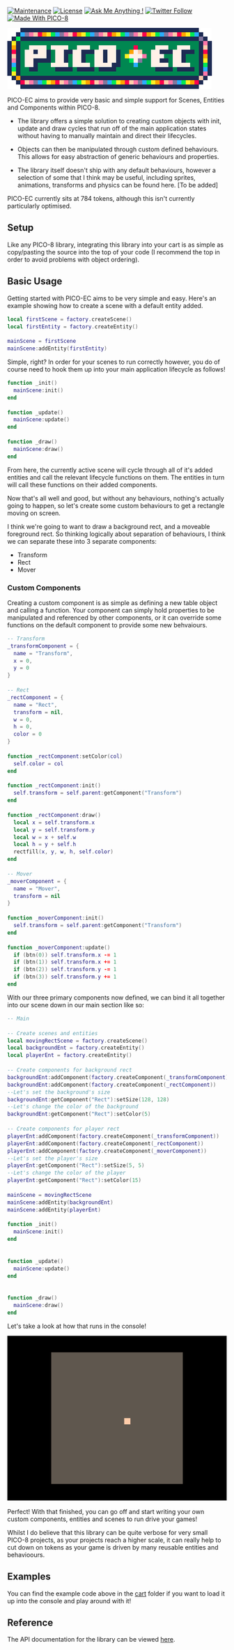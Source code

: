 [![Maintenance](https://img.shields.io/badge/Maintained%3F-yes-brightgreen.svg)](https://github.com/JoebRogers/PICO-EC/graphs/commit-activity) 
[![License](https://img.shields.io/github/license/mashape/apistatus.svg)](https://en.wikipedia.org/wiki/MIT_License) 
[![Ask Me Anything !](https://img.shields.io/badge/Ask%20me-anything-1abc9c.svg)](https://joebrogers.com) 
[![Twitter Follow](https://img.shields.io/twitter/follow/JoebMakesGames.svg?style=social&label=Follow)](https://twitter.com/JoebMakesGames)
[![Made With PICO-8](https://img.shields.io/badge/Made%20With-PICO--8-ff004d.svg)](https://www.lexaloffle.com/pico-8.php)

![PICO-EC](img/logo.png)

PICO-EC aims to provide very basic and simple support for Scenes, Entities and Components within PICO-8.

- The library offers a simple solution to creating custom objects with init, update and draw cycles that
run off of the main application states without having to manually maintain and direct their lifecycles.

- Objects can then be manipulated through custom defined behaviours. This allows for easy abstraction of
generic behaviours and properties.

- The library itself doesn't ship with any default behaviours, however a selection of some that I think
may be useful, including sprites, animations, transforms and physics can be found here. [To be added]

PICO-EC currently sits at 784 tokens, although this isn't currently particularly optimised. 

## Setup

Like any PICO-8 library, integrating this library into your cart is as simple as copy/pasting the source
into the top of your code (I recommend the top in order to avoid problems with object ordering).

## Basic Usage

Getting started with PICO-EC aims to be very simple and easy. Here's an example showing how to create
a scene with a default entity added.

```lua
local firstScene = factory.createScene()
local firstEntity = factory.createEntity()

mainScene = firstScene
mainScene:addEntity(firstEntity)
```

Simple, right? In order for your scenes to run correctly however, you do of course need to hook them
up into your main application lifecycle as follows!

```lua
function _init()
  mainScene:init()
end

function _update()
  mainScene:update()
end

function _draw()
  mainScene:draw()
end
```

From here, the currently active scene will cycle through all of it's added entities and call the 
relevant lifecycle functions on them. The entities in turn will call these functions on their 
added components.

Now that's all well and good, but without any behaviours, nothing's actually going to happen, so let's
create some custom behaviours to get a rectangle moving on screen.

I think we're going to want to draw a background rect, and a moveable foreground rect. So thinking logically
about separation of behaviours, I think we can separate these into 3 separate components:

- Transform
- Rect
- Mover

### Custom Components

Creating a custom component is as simple as defining a new table object and calling a function. Your component
can simply hold properties to be manipulated and referenced by other components, or it can override some functions
on the default component to provide some new behvaiours.

```lua
-- Transform
_transformComponent = {
  name = "Transform",
  x = 0,
  y = 0
}

-- Rect
_rectComponent = {
  name = "Rect",
  transform = nil,
  w = 0,
  h = 0,
  color = 0
}

function _rectComponent:setColor(col)
  self.color = col
end

function _rectComponent:init()
  self.transform = self.parent:getComponent("Transform")
end

function _rectComponent:draw()
  local x = self.transform.x
  local y = self.transform.y
  local w = x + self.w
  local h = y + self.h
  rectfill(x, y, w, h, self.color)
end

-- Mover
_moverComponent = {
  name = "Mover",
  transform = nil
}

function _moverComponent:init()
  self.transform = self.parent:getComponent("Transform")
end

function _moverComponent:update()
  if (btn(0)) self.transform.x -= 1
  if (btn(1)) self.transform.x += 1
  if (btn(2)) self.transform.y -= 1
  if (btn(3)) self.transform.y += 1
end

```

With our three primary components now defined, we can bind it all together into our scene down in
our main section like so:

```lua
-- Main

-- Create scenes and entities
local movingRectScene = factory.createScene()
local backgroundEnt = factory.createEntity()
local playerEnt = factory.createEntity()

-- Create components for background rect
backgroundEnt:addComponent(factory.createComponent(_transformComponent))
backgroundEnt:addComponent(factory.createComponent(_rectComponent))
--Let's set the background's size
backgroundEnt:getComponent("Rect"):setSize(128, 128)
--Let's change the color of the background
backgroundEnt:getComponent("Rect"):setColor(5)

-- Create components for player rect
playerEnt:addComponent(factory.createComponent(_transformComponent))
playerEnt:addComponent(factory.createComponent(_rectComponent))
playerEnt:addComponent(factory.createComponent(_moverComponent))
--Let's set the player's size
playerEnt:getComponent("Rect"):setSize(5, 5)
--Let's change the color of the player
playerEnt:getComponent("Rect"):setColor(15)

mainScene = movingRectScene
mainScene:addEntity(backgroundEnt)
mainScene:addEntity(playerEnt)

function _init()
  mainScene:init()
end


function _update()
  mainScene:update()
end


function _draw()
  mainScene:draw()
end

```

Let's take a look at how that runs in the console!

![EC Demo](img/basic-usage-demo.gif)

Perfect! With that finished, you can go off and start writing your own custom
components, entities and scenes to run drive your games!

Whilst I do believe that this library can be quite verbose for very small PICO-8 projects,
as your projects reach a higher scale, it can really help to cut down on tokens as your game is
driven by many reusable entities and behavioours.

## Examples

You can find the example code above in the [cart](cart/pico-ec.p8) folder if you want to load it up into the console
and play around with it!

## Reference

The API documentation for the library can be viewed [here](https://joebrogers.github.io/pico-ec/).


